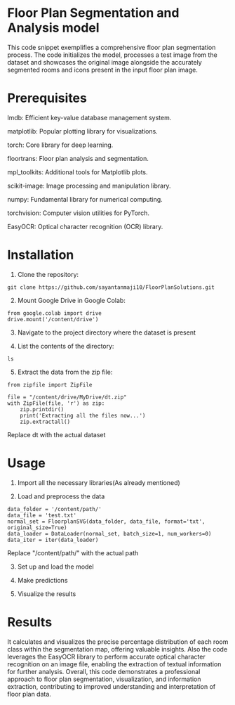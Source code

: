 
# Floor Plan Segmentation and Analysis model


This code snippet exemplifies a comprehensive floor plan segmentation process. The code initializes the model, processes a test image from the dataset and showcases the original image alongside the accurately segmented rooms and icons present in the input floor plan image. 

# Prerequisites
 
lmdb: Efficient key-value database management system.

matplotlib: Popular plotting library for visualizations.

torch: Core library for deep learning.

floortrans: Floor plan analysis and segmentation.

mpl_toolkits: Additional tools for Matplotlib plots.

scikit-image: Image processing and manipulation library.

numpy: Fundamental library for numerical computing.

torchvision: Computer vision utilities for PyTorch.

EasyOCR: Optical character recognition (OCR) library.

# Installation

1. Clone the repository:
```
git clone https://github.com/sayantanmaji10/FloorPlanSolutions.git
```

2. Mount Google Drive in Google Colab:
```
from google.colab import drive
drive.mount('/content/drive')
```

3. Navigate to the project directory where the dataset is present 

4. List the contents of the directory:
```
ls

```

5. Extract the data from the zip file:
```
from zipfile import ZipFile

file = "/content/drive/MyDrive/dt.zip"
with ZipFile(file, 'r') as zip:
    zip.printdir()
    print('Extracting all the files now...')
    zip.extractall()

``` 
Replace dt with the actual dataset 

# Usage

1. Import all the necessary libraries(As already mentioned)

2. Load and preprocess the data
```
data_folder = '/content/path/'
data_file = 'test.txt'
normal_set = FloorplanSVG(data_folder, data_file, format='txt', original_size=True)
data_loader = DataLoader(normal_set, batch_size=1, num_workers=0)
data_iter = iter(data_loader)

```
Replace "/content/path/" with the actual path 

3. Set up and load the model

4. Make predictions

5. Visualize the results 

# Results

It calculates and visualizes the precise percentage distribution of each room class within the segmentation map, offering valuable insights. Also the code leverages the EasyOCR library to perform accurate optical character recognition on an image file, enabling the extraction of textual information for further analysis. Overall, this code demonstrates a professional approach to floor plan segmentation, visualization, and information extraction, contributing to improved understanding and interpretation of floor plan data.



